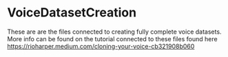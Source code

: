 # VoiceDatasetCreation

These are are the files connected to creating fully complete voice datasets. More info can be found on the tutorial connected to these files found here https://rioharper.medium.com/cloning-your-voice-cb321908b060
